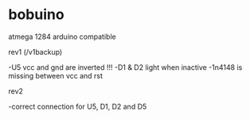 # bobuino
atmega 1284 arduino compatible

rev1 (/v1backup)

-U5 vcc and gnd are inverted !!!
-D1 & D2 light when inactive
-1n4148 is missing between vcc and rst

rev2 

-correct connection for U5, D1, D2 and D5
